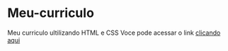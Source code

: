 # Meu-curriculo
 Meu curriculo ultilizando HTML e CSS
 Voce pode acessar o link [clicando aqui](file:///C:/Users/Junior/Documents/Meus%20projetos/Meu-curriculo/index.html#skills)

